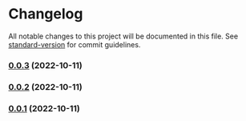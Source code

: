 # Changelog

All notable changes to this project will be documented in this file. See [standard-version](https://github.com/conventional-changelog/standard-version) for commit guidelines.

### [0.0.3](///compare/v0.0.2...v0.0.3) (2022-10-11)

### [0.0.2](///compare/v0.0.1...v0.0.2) (2022-10-11)

### [0.0.1](///compare/v1.0.0-alpha.1...v0.0.1) (2022-10-11)
